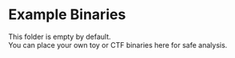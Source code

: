 # Example Binaries

This folder is empty by default.  
You can place your own toy or CTF binaries here for safe analysis.

